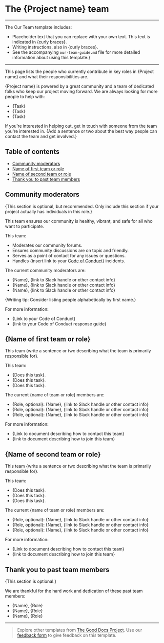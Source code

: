 # The {Project name} team

---
The Our Team template includes:

* Placeholder text that you can replace with your own text. This text is indicated in {curly braces}.
* Writing instructions, also in {curly braces}.
* See the accompanying `our-team-guide.md` file for more detailed information about using this template.}

---

This page lists the people who currently contribute in key roles in {Project name} and what their responsibilities are.

{Project name} is powered by a great community and a team of dedicated folks who keep our project moving forward.
We are always looking for more people to help with:

- {Task}
- {Task}
- {Task}

If you're interested in helping out, get in touch with someone from the team you're interested in.
{Add a sentence or two about the best way people can contact the team and get involved.}


## Table of contents

- [Community moderators](#community-moderators)
- [Name of first team or role](#name-of-first-team-or-role)
- [Name of second team or role](#name-of-second-team-or-role)
- [Thank you to past team members](#thank-you-to-past-team-members)


## Community moderators

{This section is optional, but recommended.
Only include this section if your project actually has individuals in this role.}

This team ensures our community is healthy, vibrant, and safe for all who want to participate.

This team:

- Moderates our community forums.
- Ensures community discussions are on topic and friendly.
- Serves as a point of contact for any issues or questions.
- Handles {insert link to your [Code of Conduct](url)} incidents.

The current community moderators are:

- {Name}, {link to Slack handle or other contact info}
- {Name}, {link to Slack handle or other contact info}
- {Name}, {link to Slack handle or other contact info}

{Writing tip: Consider listing people alphabetically by first name.}

For more information:

- {Link to your Code of Conduct}
- {link to your Code of Conduct response guide}


## {Name of first team or role}

This team {write a sentence or two describing what the team is primarily responsible for}.

This team:

- {Does this task}.
- {Does this task}.
- {Does this task}.

The current {name of team or role} members are:

- {Role, optional}: {Name}, {link to Slack handle or other contact info}
- {Role, optional}: {Name}, {link to Slack handle or other contact info}
- {Role, optional}: {Name}, {link to Slack handle or other contact info}

For more information:

- {Link to document describing how to contact this team}
- {link to document describing how to join this team}


## {Name of second team or role}

This team {write a sentence or two describing what the team is primarily responsible for}.

This team:

- {Does this task}.
- {Does this task}.
- {Does this task}.

The current {name of team or role} members are:

- {Role, optional}: {Name}, {link to Slack handle or other contact info}
- {Role, optional}: {Name}, {link to Slack handle or other contact info}
- {Role, optional}: {Name}, {link to Slack handle or other contact info}

For more information:

- {Link to document describing how to contact this team}
- {link to document describing how to join this team}



## Thank you to past team members

{This section is optional.}

We are thankful for the hard work and dedication of these past team members:

- {Name}, {Role}
- {Name}, {Role}
- {Name}, {Role}

---

> Explore other templates from [The Good Docs Project](https://thegooddocsproject.dev/). Use our [feedback form](https://thegooddocsproject.dev/feedback/?template=Our%20team) to give feedback on this template.